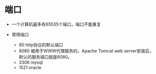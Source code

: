 # 端口
* 一个计算机最多有65535个端口，端口不能重复
* 常用端口

  * 80 http协议的默认端口
  * 8080 被用于WWW代理服务的，Apache Tomcat web server安装后，默认的服务端口就是8080。
  * 3306 mysql
  * 1521 oracle
